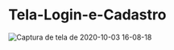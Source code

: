 # Tela-Login-e-Cadastro

![Captura de tela de 2020-10-03 16-08-18](https://user-images.githubusercontent.com/27355729/105644589-04399800-5e75-11eb-824f-9e6f40286bc8.png)
